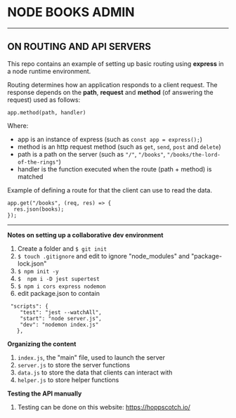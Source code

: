 # NODE BOOKS ADMIN
---

## ON ROUTING AND API SERVERS

This repo contains an example of setting up basic routing using **express** in a node runtime environment. 

Routing determines how an application responds to a client request. The response depends on the **path**, **request** and **method** (of answering the request) used as follows:

``` app.method(path, handler) ```

Where:

+ app is an instance of express (such as ``` const app = express(); ```)
+ method is an http request method (such as ```get```, ```send```, ```post``` and ```delete```)
+ path is a path on the server (such as ```"/"```, ```"/books"```, ```"/books/the-lord-of-the-rings"```)
+ handler is the function executed when the route (path + method) is matched

Example of defining a route for that the client can use to read the data.

```
app.get("/books", (req, res) => {
  res.json(books); 
});
 ```

---
**Notes on setting up a collaborative dev environment**

1. Create a folder and ```$ git init``` 
2. ```$ touch .gitignore``` and edit to ignore "node_modules" and "package-lock.json"
2. ```$ npm init -y ```
3. ```$  npm i -D jest supertest```
4. ```$ npm i cors express nodemon```
4. edit package.json to contain
```
 "scripts": {
    "test": "jest --watchAll",
    "start": "node server.js",
    "dev": "nodemon index.js"
   },
```

**Organizing the content**

1. ```index.js```, the "main" file, used to launch the server 
2. ```server.js``` to store the server functions
3. ```data.js``` to store the data that clients can interact with
4. ```helper.js``` to store helper functions

**Testing the API manually**

1. Testing can be done on this website: https://hoppscotch.io/
